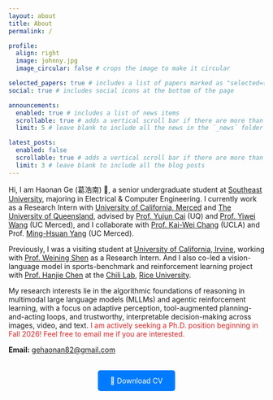 ```yaml
---
layout: about
title: About
permalink: /

profile:
  align: right
  image: johnny.jpg
  image_circular: false # crops the image to make it circular

selected_papers: true # includes a list of papers marked as "selected={true}"
social: true # includes social icons at the bottom of the page

announcements:
  enabled: true # includes a list of news items
  scrollable: true # adds a vertical scroll bar if there are more than 3 news items
  limit: 5 # leave blank to include all the news in the `_news` folder

latest_posts:
  enabled: false
  scrollable: true # adds a vertical scroll bar if there are more than 3 new posts items
  limit: 3 # leave blank to include all the blog posts
---
```

Hi, I am Haonan Ge (葛浩南) 👋, a senior undergraduate student at [Southeast University](https://www.seu.edu.cn/english/), majoring in Electrical & Computer Engineering. I currently work as a Research Intern with [University of California, Merced](https://www.ucmerced.edu/) and [The University of Queensland](https://www.uq.edu.au/), advised by [Prof. Yujun Cai](https://vanoracai.github.io/) (UQ) and [Prof. Yiwei Wang](https://wangywust.github.io/) (UC Merced), and I collaborate with [Prof. Kai-Wei Chang](https://web.cs.ucla.edu/~kwchang/) (UCLA) and Prof. [Ming-Hsuan Yang](https://faculty.ucmerced.edu/mhyang/) (UC Merced). 

Previously, I was a visiting student at [University of California, Irvine](https://uci.edu/), working with [Prof. Weining Shen](https://faculty.sites.uci.edu/weinings/) as a Research Intern. And I also co-led a vision-language model in sports-benchmark and reinforcement learning project with [Prof. Hanjie Chen](https://hanjiechen.github.io/index.html) at the [Chili Lab](https://hanjiechen.github.io/group.html), [Rice University](https://www.rice.edu/).

My research interests lie in the algorithmic foundations of reasoning in multimodal large language models (MLLMs) and agentic reinforcement learning, with a focus on adaptive perception, tool-augmented planning-and-acting loops, and trustworthy, interpretable decision-making across images, video, and text. <span style="color:#dc2626">I am actively seeking a Ph.D. position beginning in Fall 2026! Feel free to email me if you are interested.</span>

**Email:** [gehaonan82@gmail.com](gehaonan82@gmail.com)
<div class="cv-download" style="text-align: center; margin-top: 2rem;">
  <a href="/assets/pdf/cv.pdf" class="btn btn-primary btn-lg" style="background-color: #007bff; color: white; padding: 12px 24px; text-decoration: none; border-radius: 5px; display: inline-block;">
    📄 Download CV
  </a>
</div>
